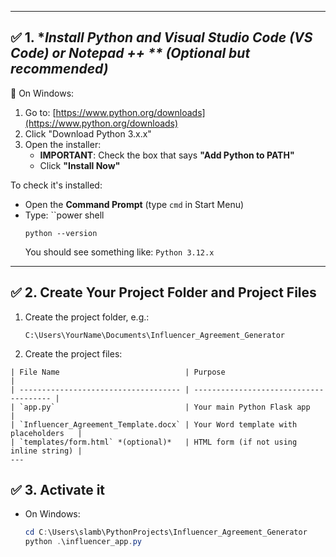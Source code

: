 
---

## ✅ 1. **Install Python and Visual Studio Code (VS Code) or Notepad ++ ** *(Optional but recommended)**

🔹 On Windows:
1. Go to: [https://www.python.org/downloads](https://www.python.org/downloads)
2. Click "Download Python 3.x.x"
3. Open the installer:
   * **IMPORTANT**: Check the box that says **"Add Python to PATH"**
   * Click **"Install Now"**

To check it's installed:
* Open the **Command Prompt** (type `cmd` in Start Menu)
* Type:
  ``power shell
   ```
  python --version
  ```
  You should see something like: `Python 3.12.x`
---

## ✅ 2. **Create Your Project Folder and Project Files**

1. Create the project folder, e.g.:

   ```
   C:\Users\YourName\Documents\Influencer_Agreement_Generator

2. Create the project files:

```
| File Name                            | Purpose                                |
| ------------------------------------ | -------------------------------------- |
| `app.py`                             | Your main Python Flask app             |
| `Influencer_Agreement_Template.docx` | Your Word template with placeholders   |
| `templates/form.html` *(optional)*   | HTML form (if not using inline string) |
---
```

## ✅ 3. **Activate it**

* On Windows:

  ```powershell
  cd C:\Users\slamb\PythonProjects\Influencer_Agreement_Generator
  python .\influencer_app.py


